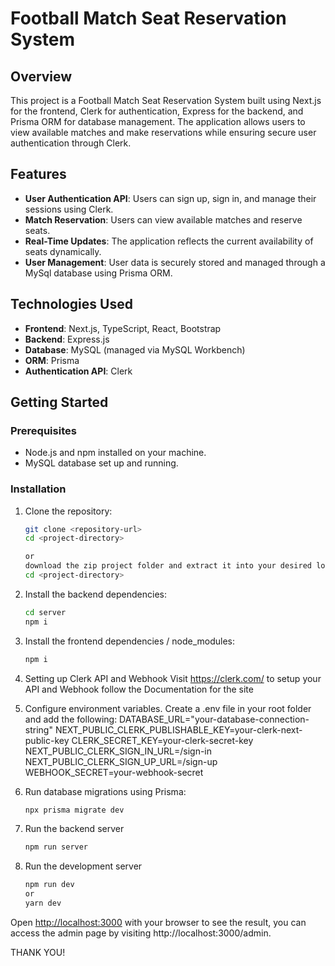 # Football Match Seat Reservation System

## Overview

This project is a Football Match Seat Reservation System built using Next.js for the frontend, Clerk for authentication, Express for the backend, and Prisma ORM for database management. The application allows users to view available matches and make reservations while ensuring secure user authentication through Clerk.

## Features

- **User Authentication API**: Users can sign up, sign in, and manage their sessions using Clerk.
- **Match Reservation**: Users can view available matches and reserve seats.
- **Real-Time Updates**: The application reflects the current availability of seats dynamically.
- **User Management**: User data is securely stored and managed through a MySql database using Prisma ORM.

## Technologies Used

- **Frontend**: Next.js, TypeScript, React, Bootstrap
- **Backend**: Express.js
- **Database**: MySQL (managed via MySQL Workbench)
- **ORM**: Prisma
- **Authentication API**: Clerk

## Getting Started

### Prerequisites

- Node.js and npm installed on your machine.
- MySQL database set up and running.

### Installation

1. Clone the repository:
   ```bash
   git clone <repository-url>
   cd <project-directory>

   or
   download the zip project folder and extract it into your desired location
   cd <project-directory>

2. Install the backend dependencies:
   ```bash
   cd server
   npm i

3. Install the frontend dependencies / node_modules:
   ```bash
   npm i

4. Setting up Clerk API and Webhook
   Visit https://clerk.com/ to setup your API and Webhook follow the Documentation for the site 
 
5. Configure environment variables. Create a .env file in your root folder and add the following:
    DATABASE_URL="your-database-connection-string"
    NEXT_PUBLIC_CLERK_PUBLISHABLE_KEY=your-clerk-next-public-key
    CLERK_SECRET_KEY=your-clerk-secret-key
    NEXT_PUBLIC_CLERK_SIGN_IN_URL=/sign-in
    NEXT_PUBLIC_CLERK_SIGN_UP_URL=/sign-up      
    WEBHOOK_SECRET=your-webhook-secret

6. Run database migrations using Prisma:
   ```bash
   npx prisma migrate dev

7. Run the backend server
   ```bash
   npm run server 
   
8. Run the development server
   ```bash
   npm run dev 
   or
   yarn dev

Open [http://localhost:3000](http://localhost:3000) with your browser to see the result, you can access the admin page by visiting http://localhost:3000/admin.

THANK YOU!


